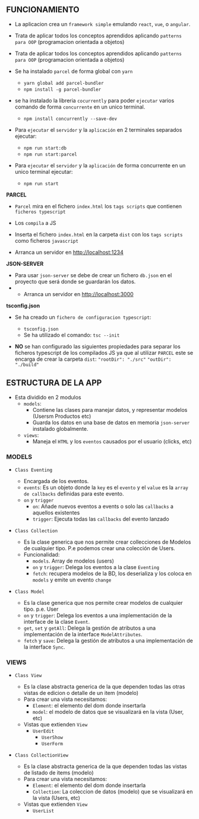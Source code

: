 ## FUNCIONAMIENTO

- La aplicacion crea un `framework simple` emulando `react`, `vue`, o `angular`.
- Trata de aplicar todos los conceptos aprendidos aplicando `patterns para OOP` (programacion orientada a objetos)
- Trata de aplicar todos los conceptos aprendidos aplicando `patterns para OOP` (programacion orientada a objetos)

- Se ha instalado `parcel` de forma global con `yarn`

  - `yarn global add parcel-bundler`
  - `npm install -g parcel-bundler`

- se ha instalado la libreria `cocurrently` para poder `ejecutar` varios comando de forma `concurrente` en un unico terminal.

  - `npm install concurrently --save-dev`

- Para `ejecutar` el `servidor` y la `aplicación` en 2 terminales separados ejecutar:

  - `npm run start:db`
  - `npm run start:parcel`

- Para `ejecutar` el `servidor` y la `aplicación` de forma concurrente en un unico terminal ejecutar:
  - `npm run start`

**PARCEL**

- `Parcel` mira en el fichero `index.html` los `tags scripts`
  que contienen `ficheros typescript`
- Los `compila` a JS
- Inserta el fichero `index.html` en la carpeta `dist` con los
  `tags scripts` como ficheros `javascript`

- Arranca un servidor en [http://localhost:1234](http://localhost:1234)

**JSON-SERVER**

- Para usar `json-server` se debe de crear un fichero `db.json` en el proyecto que será donde se guardarán los datos.
- - Arranca un servidor en [http://localhost:3000](http://localhost:3000)

**tsconfig.json**

- Se ha creado un `fichero de configuracion typescript`:

  - `tsconfig.json`
  - Se ha utilizado el comando:
    `tsc --init`

- **NO** se han configurado las siguientes propiedades para separar los ficheros typescript de los compilados JS ya que al utilizar `PARCEL` este se encarga de crear la carpeta `dist`:
  `"rootDir": "./src"`
  `"outDir": "./build"`

## ESTRUCTURA DE LA APP

- Esta dividido en 2 modulos
  - `models`:
    - Contiene las clases para manejar datos, y representar modelos (Usersm Productos etc)
    - Guarda los datos en una base de datos en memoria `json-server` instalado globalmente.
  - `views`:
    - Maneja el `HTML` y los `eventos` causados por el usuario (clicks, etc)

### MODELS

- `Class Eventing`

  - Encargada de los eventos.
  - `events`: Es un objeto donde la `key` es el `evento` y el `value` es la `array de callbacks` definidas para este evento.
  - `on` y `trigger`
    - `on`: Añade nuevos eventos a events o solo las `callbacks` a aquellos existentes
    - `trigger`: Ejecuta todas las `callbacks` del evento lanzado

- `Class Collection`

  - Es la clase generica que nos permite crear collecciones de Modelos de cualquier tipo. P.e podemos crear una colección de Users.
  - Funcionalidad:
    - `models`. Array de modelos (users)
    - `on` y `trigger`: Delega los eventos a la clase `Eventing`
    - `fetch`: recupera modelos de la BD, los deserializa y los coloca en `models` y emite un evento `change`

- `Class Model`

  - Es la clase generica que nos permite crear modelos de cualquier tipo. p.e. User
  - `on` y `trigger`: Delega los eventos a una implementación de la interface de la clase `Event`.
  - `get`, `set` y `getAll`: Delega la gestión de atributos a una implementación de la interface `ModelAttributes`.
  - `fetch` y `save`: Delega la gestión de atributos a una implementación de la interface `Sync`.

### VIEWS

- `Class View`

  - Es la clase abstracta generica de la que dependen todas las otras vistas de edicion o detalle de un item (modelo)
  - Para crear una vista necesitamos:
    - `Element`: el elemento del dom donde insertarla
    - `model`: el modelo de datos que se visualizará en la vista (User, etc)
  - Vistas que extienden `View`
    - `UserEdit`
      - `UserShow`
      - `UserForm`

- `Class CollectionView`

  - Es la clase abstracta generica de la que dependen todas las vistas de listado de items (modelo)
  - Para crear una vista necesitamos:
    - `Element`: el elemento del dom donde insertarla
    - `Collection`: La coleccion de datos (modelo) que se visualizará en la vista (Users, etc)
  - Vistas que extienden `View`
    - `UserList`
